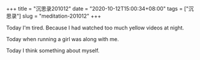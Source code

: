 +++
title = "沉思录201012"
date = "2020-10-12T15:00:34+08:00"
tags = ["沉思录"]
slug = "meditation-201012"
+++

Today I'm tired. Because I had watched too much yellow videos at night.

Today when running a girl was along with me.

Today I think something about myself.
